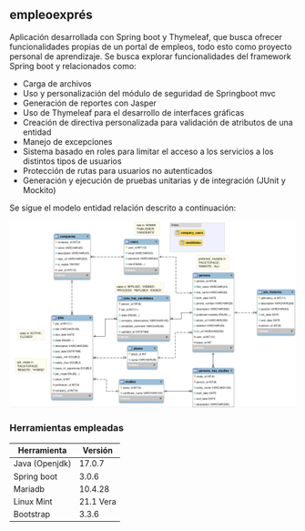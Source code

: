 ## empleoexprés

Aplicación desarrollada con Spring boot y Thymeleaf, que busca ofrecer funcionalidades propias de un portal de empleos, todo esto como proyecto personal de aprendizaje. Se busca explorar funcionalidades del framework Spring boot y relacionados como:
- Carga de archivos
- Uso y personalización del módulo de seguridad de Springboot mvc
- Generación de reportes con Jasper
- Uso de Thymeleaf para el desarrollo de interfaces gráficas
- Creación de directiva personalizada para validación de atributos de una entidad
- Manejo de excepciones
- Sistema basado en roles para limitar el acceso a los servicios a los distintos tipos de usuarios
- Protección de rutas para usuarios no autenticados
- Generación y ejecución de pruebas unitarias y de integración (JUnit y Mockito)

Se sigue el modelo entidad relación descrito a continuación:

![image](./mer.png "Modelo entidad-relación proyecto")

### Herramientas empleadas

| Herramienta    | Versión |
|----------------| ------------- |
| Java (Openjdk) | 17.0.7  |
| Spring boot    | 3.0.6  |
| Mariadb        | 10.4.28  |
| Linux Mint     | 21.1 Vera |
| Bootstrap      | 3.3.6 |
